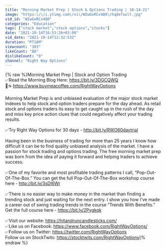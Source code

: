 ```yaml
---
title: "Morning Market Prep | Stock & Options Trading | 10-14-21"
image: "https:\/\/i.ytimg.com\/vi\/WIwGxRCv4Q0\/hqdefault.jpg"
vid_id: "WIwGxRCv4Q0"
categories: "Education"
tags: ["stock market","stock options","stocks"]
date: "2021-10-14T16:53:26+03:00"
vid_date: "2021-10-14T12:32:53Z"
duration: "PT16M"
viewcount: "303"
likeCount: "88"
dislikeCount: "0"
channel: "Right Way Options"
---
```

{% raw %}Morning Market Prep | Stock and Option Trading<br />✅Read the Morning Blog Here:  <a rel="nofollow" target="blank" href="https://bit.ly/3DGCQWQ">https://bit.ly/3DGCQWQ</a><br />👀☕ <a rel="nofollow" target="blank" href="https://www.buymeacoffee.com/RightWayOptions">https://www.buymeacoffee.com/RightWayOptions</a><br /><br />Morning Market Prep is and unbiased evaluation of the major stock market indexes to help stock and option traders prepare for the day ahead.  As retail stock and options traders its easy to get caught up in the rush of the day and miss key price action clues that could negatively affect your trading results. <br /> <br />✅Try Right Way Options for 30 days - <a rel="nofollow" target="blank" href="http://bit.ly/RWO60daytrial">http://bit.ly/RWO60daytrial</a><br /><br />Having been in the business of trading for more than 25 years I know how difficult it can be to find quality unbiased analysis of the market.  I have a passion for stock trading and options trading.  The free morning market prep was born from the idea of paying it forward and helping traders to achieve success. <br /><br />✅One of my favorite and most profitable trading patterns I call, “Pop-Out-Of-The-Box.”  You can get the full Pop-Out-Of-The-Box workshop course here - <a rel="nofollow" target="blank" href="http://bit.ly/3sDI6Wr">http://bit.ly/3sDI6Wr</a><br /><br />✅There is no easier way to make money in the market than finding a trending stock and just waiting for the next entry.  I show you how I’ve made a career out of swing trading trends in the course “Trends With Benefits.”  Get the full course here - <a rel="nofollow" target="blank" href="https://bit.ly/2Pygkqk">https://bit.ly/2Pygkqk</a><br /><br />✅Visit our website: <a rel="nofollow" target="blank" href="https://hitandruncandlesticks.com/">https://hitandruncandlesticks.com/</a><br />✅Like us on Facebook: <a rel="nofollow" target="blank" href="https://www.facebook.com/RightWayOptions/">https://www.facebook.com/RightWayOptions/</a><br />✅Follow us on Twitter: <a rel="nofollow" target="blank" href="https://twitter.com/RightWayOptions">https://twitter.com/RightWayOptions</a><br />Follow us on StockTwits: <a rel="nofollow" target="blank" href="https://stocktwits.com/RightWayOptions">https://stocktwits.com/RightWayOptions</a>{% endraw %}
